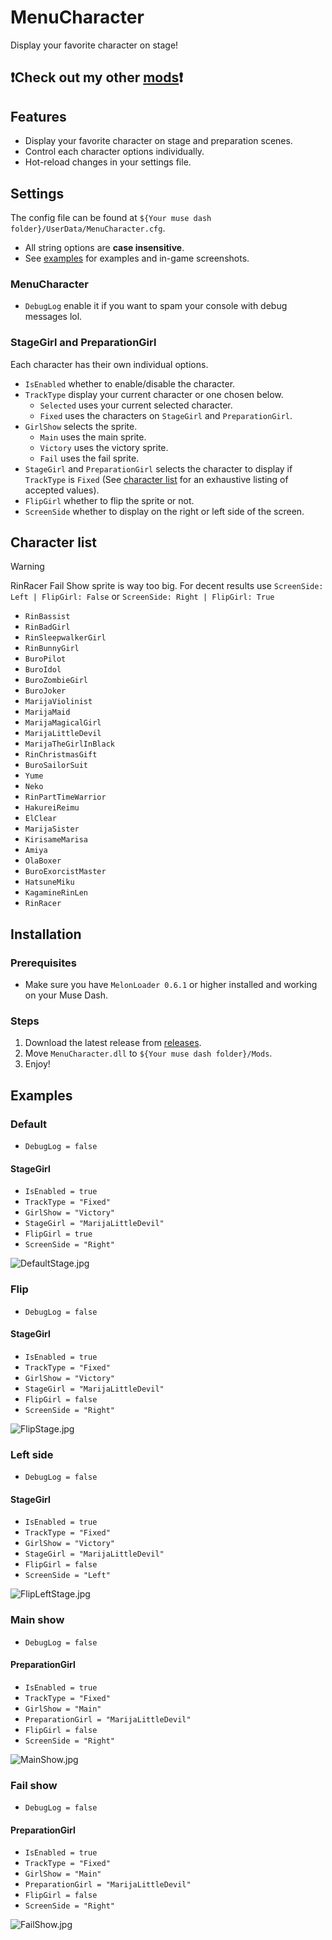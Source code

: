 # MenuCharacter

Display your favorite character on stage!

## ❗Check out my other [mods](https://github.com/Asgragrt/AsgraMDMods/blob/main/README.md)❗

## Features

* Display your favorite character on stage and preparation scenes.
* Control each character options individually.
* Hot-reload changes in your settings file.

## Settings

The config file can be found at `${Your muse dash folder}/UserData/MenuCharacter.cfg`.

* All string options are **case insensitive**.
* See [examples](#examples) for examples and in-game screenshots.

### MenuCharacter

* `DebugLog` enable it if you want to spam your console with debug messages lol.

### StageGirl and PreparationGirl

Each character has their own individual options.

* `IsEnabled` whether to enable/disable the character.
* `TrackType` display your current character or one chosen below.
  * `Selected` uses your current selected character.
  * `Fixed` uses the characters on `StageGirl` and `PreparationGirl`.
* `GirlShow` selects the sprite.
  * `Main` uses the main sprite.
  * `Victory` uses the victory sprite.
  * `Fail` uses the fail sprite.
* `StageGirl` and `PreparationGirl` selects the character to display if `TrackType` is `Fixed`
  \(See [character list](#character-list) for an exhaustive listing of accepted values\).
* `FlipGirl` whether to flip the sprite or not.
* `ScreenSide` whether to display on the right or left side of the screen.

## Character list

> [!WARNING]  
> RinRacer Fail Show sprite is way too big. For decent results use `ScreenSide: Left | FlipGirl: False` or `ScreenSide: Right | FlipGirl: True`  

* `RinBassist`
* `RinBadGirl`
* `RinSleepwalkerGirl`
* `RinBunnyGirl`
* `BuroPilot`
* `BuroIdol`
* `BuroZombieGirl`
* `BuroJoker`
* `MarijaViolinist`
* `MarijaMaid`
* `MarijaMagicalGirl`
* `MarijaLittleDevil`
* `MarijaTheGirlInBlack`
* `RinChristmasGift`
* `BuroSailorSuit`
* `Yume`
* `Neko`
* `RinPartTimeWarrior`
* `HakureiReimu`
* `ElClear`
* `MarijaSister`
* `KirisameMarisa`
* `Amiya`
* `OlaBoxer`
* `BuroExorcistMaster`
* `HatsuneMiku`
* `KagamineRinLen`
* `RinRacer`

## Installation

### Prerequisites

* Make sure you have `MelonLoader 0.6.1` or higher installed and working on your Muse Dash.

### Steps

1. Download the latest release from [releases](https://github.com/Asgragrt/MenuCharacter/releases/latest).
2. Move `MenuCharacter.dll` to `${Your muse dash folder}/Mods`.
3. Enjoy!

## Examples

### Default

* ``DebugLog = false``

#### StageGirl

* ``IsEnabled = true``
* ``TrackType = "Fixed"``
* ``GirlShow = "Victory"``
* ``StageGirl = "MarijaLittleDevil"``
* ``FlipGirl = true``
* ``ScreenSide = "Right"``

![DefaultStage.jpg](Media/DefaultStage.jpg)

### Flip

* ``DebugLog = false``

#### StageGirl

* ``IsEnabled = true``
* ``TrackType = "Fixed"``
* ``GirlShow = "Victory"``
* ``StageGirl = "MarijaLittleDevil"``
* ``FlipGirl = false``
* ``ScreenSide = "Right"``

![FlipStage.jpg](Media/FlipStage.jpg)

### Left side

* ``DebugLog = false``

#### StageGirl

* ``IsEnabled = true``
* ``TrackType = "Fixed"``
* ``GirlShow = "Victory"``
* ``StageGirl = "MarijaLittleDevil"``
* ``FlipGirl = false``
* ``ScreenSide = "Left"``

![FlipLeftStage.jpg](Media/FlipLeftStage.jpg)

### Main show

* ``DebugLog = false``

#### PreparationGirl

* ``IsEnabled = true``
* ``TrackType = "Fixed"``
* ``GirlShow = "Main"``
* ``PreparationGirl = "MarijaLittleDevil"``
* ``FlipGirl = false``
* ``ScreenSide = "Right"``

![MainShow.jpg](Media/MainShow.jpg)

### Fail show

* ``DebugLog = false``

#### PreparationGirl

* ``IsEnabled = true``
* ``TrackType = "Fixed"``
* ``GirlShow = "Main"``
* ``PreparationGirl = "MarijaLittleDevil"``
* ``FlipGirl = false``
* ``ScreenSide = "Right"``

![FailShow.jpg](Media/FailShow.jpg)
